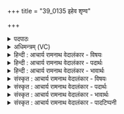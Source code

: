 +++
title = "39_0135 इहेव शृण्व"

+++
<details><summary>पदपाठः</summary>

इ꣣ह꣢। इ꣣व। शृण्वे। एषाम्। क꣡शाः꣢꣯। ह꣡स्ते꣢꣯षु। यत्। व꣡दा꣢꣯न्। नि। या꣡म꣢꣯न्। चि꣣त्र꣢म्। ऋ꣣ञ्जते। १३५।
</details>

<details><summary>अधिमन्त्रम् (VC)</summary>

- इन्द्रः
- कण्वो घौरः
- गायत्री
- षड्जः
- ऐन्द्रं काण्डम्
</details>

<details><summary>हिन्दी : आचार्य रामनाथ वेदालंकार - विषयः</summary>

अब इन्द्र के सहायक मरुतों का वर्णन करते हैं। यहाँ यद्यपि इन्द्र के सहायक मरुतों की स्तुति है, तथापि सैनिकों की स्तुति से सेनापति की ही स्तुति मानी जाती है, इस न्याय से देवता इन्द्र माना गया है। ऋग्वेद में इस मन्त्र के देवता साक्षात् ‘मरुतः’ ही है। इन्द्र से शरीर का सम्राट् जीवात्मा और राष्ट्र का सम्राट् राष्ट्रपति गृहीत होता है। जीवात्मा रूप इन्द्र के सहायक मरुत् प्राण हैं और राष्ट्रपति रूप इन्द्र के सहायक मरुत् सैनिक हैं, यह समझना चाहिए ॥
</details>

<details><summary>हिन्दी : आचार्य रामनाथ वेदालंकार - पदार्थः</summary>

पदार्थान्वय -  प्रथम—सैनिकों के पक्ष में। (एषाम्) इन सैनिकों के (हस्तेषु) हाथों में, युद्धकाल में (यत्) जो (कशाः) चाबुकें (वदान्) बोलती हैं, वह इनका शब्द (इह इव) मानो यहीं, युद्ध से भिन्न स्थल में भी (शृण्वे) मैं सुन रहा हूँ। यह सैनिकों का गण (यामन्) संग्राम में (चित्रम्) अद्भुत (निऋञ्जते) प्रसाधन करता है ॥ वेद में सैनिकों का वेशप्रसाधन इस रूप में वर्णित हुआ है—तुम्हारे कंधों पर ऋष्टियाँ हैं, पैरों में पादत्राण हैं, वक्षःस्थलों पर सोने के तमगे हैं, तुम रथ पर शोभायमान हो। तुम्हारी बाहुओं में अग्नि के समान चमकनेवाले विद्युदस्त्र हैं, सिरों पर सुनहरी पगड़ियाँ हैं। ऋ० ५।५४।११, तुम उत्कृष्ट हथियारों से युक्त हो, गतिमान् हो, उत्कृष्ट स्वर्णालङ्कार धारण किये हो। ऋ० ७।५६।११। द्वितीय—प्राणों के पक्ष में। (एषाम्) इन प्राणों के (हस्तेषु) पूरक-कुम्भक क्रियारूप हाथों में (यत्) जो (कशाः) कानों से न सुनायी देनेवाली सूक्ष्म वाणियों (वदान्) ध्वनित होती हैं, उस आवाज को (इह इव) मानो यहीं, प्राणाभ्यास से अतिरिक्त दशा में भी (शृण्वे) सुन रहा हूँ। यह प्राणगण (यामन्) अभ्यास मार्ग में (चित्रम्) अद्भुत रूप से (निऋञ्जते) प्राणायामाभ्यासी योगी को योगैश्वर्यों से अलंकृत कर देता है ॥१॥ इस मन्त्र में भूतकाल की वस्तु को वर्तमान काल में प्रत्यक्ष घटित के समान वर्णन करने के कारण भाविक अलङ्कार है। सैनिक तथा प्राण इन दो अर्थों को अभिहित करने से श्लेष भी है ॥१॥
</details>

<details><summary>हिन्दी : आचार्य रामनाथ वेदालंकार - भावार्थः</summary>

भावार्थ -  जैसे राजा के सहायक सैनिक लोग राष्ट्र की रक्षा करते हैं, वैसे ही योगी के सहायक प्राण योगी के योग की रक्षा करते हैं। युद्धों में शत्रुओं के सम्मुख सैनिकों की चाबुकें आवाज करती हैं, उस दृश्य को जिन्होंने देखा होता है, उससे चमत्कृत होने के कारण युद्ध से भिन्न स्थलों में भी उन्हें ऐसा लगता है कि वे आवाजें सुनायी दे रही हैं। सैनिकों का वीरोचित वेश-विन्यास भी अद्भुत ही प्रतीत होता है। प्राण भी योगियों के सैनिक ही हैं, जो शरीर में उत्पन्न सब दोषों को बाहर निकाल देते हैं, इन्द्रियों को निर्मल करते हैं और योगैश्वर्य की प्राप्ति के प्रयास को सफल बनाते हैं ॥१॥
</details>

<details><summary>संस्कृत : आचार्य रामनाथ वेदालंकार - विषयः</summary>

अथेन्द्रस्य सहाया मरुतो वर्ण्यन्ते। अस्मिन् मन्त्रे यद्यपि इन्द्रस्य सहाया मरुतः स्तूयन्ते तथापि सैनिकानां स्तुत्या सेनापतिरेव स्तुतो भवतीति न्यायेनेन्द्रो देवता। ऋग्वेदे त्वस्य मन्त्रस्य (ऋ० १।३७।३) मरुत एव देवताः। इन्द्रश्च शरीरस्य सम्राट् जीवात्मा, राष्ट्रस्य सम्राट् राष्ट्रपतिश्च। जीवात्मनः सहाया मरुतः प्राणाः, राष्ट्रपतेश्च सहाया मरुतः सैनिका इति बोध्यम्।
</details>

<details><summary>संस्कृत : आचार्य रामनाथ वेदालंकार - पदार्थः</summary>

पदार्थान्वय -  प्रथमः—सैनिकपक्षे। (एषाम्) एतेषां मरुतां सैनिकानां (हस्तेषु) पाणिषु, युद्धकाले (यत् कशाः) प्रतोदाः (वदान्) वदन्ति नदन्ति, ध्वनिं कुर्वन्ति। वद धातोर्लेटि लेटोऽडाटौ अ० ३।४।९४ इत्याट् इतश्च लोपः परस्मैपदेषु अ० ३।४।९७ इत्यनेन अन्ति इत्यस्य इकारलोपः। ततश्च संयोगान्ततकारलोपे रूपम्। तत् तेषां नदनम् (इह इव२) अत्र इव, अयुद्धस्थलेष्वपीति भावः। (शृण्वे३) शृणोमि। आत्मनेपदम् छान्दसम्। एष मरुद्गणः सैनिकानां समाजः (यामन्४) यामनि संग्रामे। यान्ति आक्रामन्ति परस्परं योद्धारो यस्मिन् स यामा, तस्मिन्। या धातोरौणादिको मनिन् प्रत्ययः। सुपां सुलुक्० अ० ७।१।३९ इति ङेर्लुक्। (चित्रम्) अद्भुतं यथा स्यात् तथा (निऋञ्जते) प्रसाध्नोति, अलङ्करोत्यात्मानम्। ऋञ्जतिः प्रसाधनकर्मा। निरु० ६।२१। मरुतां सैनिकानां वेशप्रसाधनमेवं वर्णयति श्रुतिः—“अंसे॑षु व ऋ॒ष्टयः॑ प॒त्सु खा॒दयो॒ वक्षः॑सु रु॒क्मा म॑रुतो॒ रथे॒ शुभः॑। अ॒ग्निभ्रा॑जसो वि॒द्युतो॒ गभ॑स्त्योः॒ शिप्राः॑ शी॒र्षसु॒ वित॑ता हिर॒ण्ययीः॑ ॥” ऋ० ५।५४।११। स्वा॒यु॒धास॑ इ॒ष्यिणः॑ सुनि॒ष्का उ॒त स्व॒यं त॒न्वःशुम्भ॑मानाः ॥ ऋ० ७।५६।११ इति। अथ द्वितीयः—प्राणपक्षे। (एषाम्) एतेषां मरुतां प्राणानाम् (हस्तेषु) हस्तोपलक्षितेषु पूरककुम्भकादिविधिषु (यत् कशाः) अकर्णगोचराः सूक्ष्मा वाचः। कशेति वाङ्नाम। निघं० १।११। (वदान्) ध्वनन्ति, तद् ध्वननम् (इह इव) अत्र इव, अनभ्यासदशायामपीत्यर्थः (शृण्वे) शृणोमि। एष मरुतां प्राणानां गणः (यामन्) अभ्यासमार्गे। यान्ति अस्मिन्निति यामा मार्गः। (चित्रम्) अद्भुतम् (निऋञ्जते) प्रसाधयति अलङ्करोति योगैश्वर्यैः प्राणायामाभ्यासिनं साधकम् ॥१॥५ अस्मिन् मन्त्रे भूतस्य वस्तुनः प्रत्यक्षवद् वर्णनाद् भाविकालङ्कारः६। सैनिकप्राणरूपार्थद्वयप्रकाशनाच्च श्लेषः ॥१॥
</details>

<details><summary>संस्कृत : आचार्य रामनाथ वेदालंकार - भावार्थः</summary>

भावार्थ -  यथा राज्ञः सहायकाः सैनिका राष्ट्रं रक्षन्ति, तथैव योगिनः सहायकाः प्राणा योगिनो योगं रक्षन्ति। युद्धेषु शत्रूणां पुरतः सैनिकानां कशा ध्वनन्ति, तद् दृश्यं यैः साक्षात्कृतं भवति, तच्चमत्कृतास्ते, युद्धेतरस्थलेष्वपि मन्यन्ते यदत्रापि तेषां कशाः शब्दायन्त इव। सैनिकानां वीरोचितो वेशविन्यासोऽप्यद्भुत इव प्रतिभाति। प्राणा अपि योगिनां सैनिका एव, ये शरीरोत्पन्नं दोषजातं बहिर्निष्कासयन्ति, इन्द्रियाणि निर्मलयन्ति, योगैश्वर्यप्राप्तिप्रयासं च सफलयन्ति ॥१॥
</details>

<details><summary>संस्कृत : आचार्य रामनाथ वेदालंकार - पादटिप्पनी</summary>

टिप्पनी -   १. ऋ० १।३७।३, देवता मरुतः। २. इव शब्द एवार्थे—इति वि०। इव शब्द उपमानार्थः सम्प्रत्यर्थोऽवधारणार्थः पदपूरणार्थश्च भवति। अत्र उपमानार्थव्यतिरिक्तानां त्रयाणामन्यतमो ग्राह्यः—इति भ०। ३. शृण्वे श्रूयते—इति वि०, भ०। शृणोति—इति सा०। ४. यामन् संग्रामे—इति सा०। ५. ऋग्भाष्ये दयानन्दर्षिणा मन्त्रोऽयं वायुपक्षे व्याख्यातः। ६. प्रत्यक्षा इव यद्भावाः क्रियन्ते भूतभाविनः, तद् भाविकम्। का० प्र० १०।११४ इति तल्लक्षणात्।
</details>